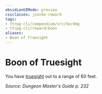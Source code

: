 ```yaml
---
obsidianUIMode: preview
cssclasses: json5e-reward
tags:
- ttrpg-cli/compendium/src/5e/dmg
- ttrpg-cli/reward/boon
aliases:
- Boon of Truesight
---
```

# Boon of Truesight

You have [truesight](/3-Mechanics/CLI/Rules/senses.md#Truesight) out to a range of 60 feet.

*Source: Dungeon Master's Guide p. 232*